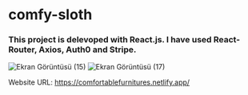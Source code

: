 # comfy-sloth

### This project is delevoped with React.js. I have used React-Router, Axios, Auth0 and Stripe. 

![Ekran Görüntüsü (15)](https://user-images.githubusercontent.com/99605875/227732354-36886880-5a78-4c6f-a04f-e0502b78c4fd.png)
![Ekran Görüntüsü (17)](https://user-images.githubusercontent.com/99605875/227732359-b96e299e-efd1-4350-9973-0c7b56a2683c.png)

Website URL: https://comfortablefurnitures.netlify.app/

